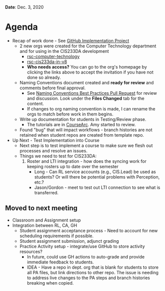 **Date**: Dec. 3, 2020

# Agenda
* Recap of work done - See [GitHub Implementation Project](https://github.com/rsc-demo/ImplementationDocs/projects/1)
  * 2 new orgs were created for the Computer Technology department and for using in the CIS233DA development
    * [rsc-computer-technology](https://github.com/rsc-computer-technology)
    * [rsc-cis233da-in-v8](https://github.com/rsc-cis233da-in-v8)
    * **Who needs access?** You can go to the org's homepage by clicking the links above to accept the invitation if you have not done so already.
  * Naming Conventions document created and **ready for review** and comments before final approval.
    * See [Naming Conventions Best Practices Pull Request](https://github.com/rsc-demo/ImplementationDocs/pull/7) for review and discussion. Look under the **Files Changed** tab for the content.
    * If changes to org naming convention is made, I can rename the orgs to match before work in them begins.
  * Write up documentation for students in Testing/Review phase.
    * The tutorials are in [CourseArc](https://riosalado.coursearc.com/content/cis-public/using-git-and-github/vs-code). Amy started to review. 
  * Found "bug" that will impact workflows - branch histories are not retained when student repos are created from template repo.
* Up Next - Test Implementation into Course
  * Next step is to test implement a course to make sure we flesh out processes and resolve an issues.
  * Things we need to test for CIS233DA:
    1. Roster and LTI integration - how does the syncing work for keeping rosters up to date over the semester
       * Long - Can RL service accounts (e.g., CIS.Lead) be used as students? Or will there be potential problems with Perception, etc.?
       * Jason/Gordon - meet to test out LTI connection to see what is transferred.

## Moved to next meeting
  * Classroom and Assignment setup
  * Integration between RL, CA, GH
    * Student assignment acceptance process - Need to account for new scheduling requirements if possible.
    * Student assignment submission, adjunct grading
    * Practice Activity setup - integrate/use GitHub to store activity resources?
      * In future, could use GH actions to auto-grade and provide immediate feedback to students.
      * IDEA - Have a repo in dept. org that is blank for students to store all PA files, but link directions to other repo. The issue is needing to address live changes to the PA steps and branch histories breaking when copied.
